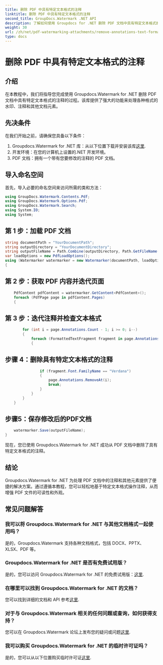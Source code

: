 ```yaml
---
title: 删除 PDF 中具有特定文本格式的注释
linktitle: 删除 PDF 中具有特定文本格式的注释
second_title: GroupDocs.Watermark .NET API
description: 了解如何使用 Groupdocs for .NET 删除 PDF 文档中具有特定文本格式的注释。
weight: 30
url: /zh/net/pdf-watermarking-attachments/remove-annotations-text-formatting-pdf/
type: docs
---
```

# 删除 PDF 中具有特定文本格式的注释

## 介绍
在本教程中，我们将指导您完成使用 Groupdocs.Watermark for .NET 删除 PDF 文档中具有特定文本格式的注释的过程。该库提供了强大的功能来处理各种格式的水印、注释和其他文档元素。
## 先决条件
在我们开始之前，请确保您具备以下条件：
1.  Groupdocs.Watermark for .NET 库：从以下位置下载并安装该库[这里](https://releases.groupdocs.com/Watermark/net/).
2. 开发环境：在您的计算机上设置的.NET 开发环境。
3. PDF 文档：拥有一个带有您要修改的注释的 PDF 文档。

## 导入命名空间
首先，导入必要的命名空间来访问所需的类和方法：
```csharp
using GroupDocs.Watermark.Contents.Pdf;
using GroupDocs.Watermark.Options.Pdf;
using GroupDocs.Watermark.Search;
using System.IO;
using System;
```
## 第 1 步：加载 PDF 文档
```csharp
string documentPath = "YourDocumentPath";
string outputDirectory = "YourDocumentDirectory";
string outputFileName = Path.Combine(outputDirectory, Path.GetFileName(documentPath));
var loadOptions = new PdfLoadOptions();
using (Watermarker watermarker = new Watermarker(documentPath, loadOptions))
{
```
## 第 2 步：获取 PDF 内容并迭代页面
```csharp
    PdfContent pdfContent = watermarker.GetContent<PdfContent>();
    foreach (PdfPage page in pdfContent.Pages)
    {
```
## 第 3 步：迭代注释并检查文本格式
```csharp
        for (int i = page.Annotations.Count - 1; i >= 0; i--)
        {
            foreach (FormattedTextFragment fragment in page.Annotations[i].FormattedTextFragments)
            {
```
## 步骤 4：删除具有特定文本格式的注释
```csharp
                if (fragment.Font.FamilyName == "Verdana")
                {
                    page.Annotations.RemoveAt(i);
                    break;
                }
            }
        }
    }
```
## 步骤5：保存修改后的PDF文档
```csharp
    watermarker.Save(outputFileName);
}
```
现在，您已使用 Groupdocs.Watermark for .NET 成功从 PDF 文档中删除了具有特定文本格式的注释。

## 结论
Groupdocs.Watermark for .NET 为处理 PDF 文档中的注释和其他元素提供了便捷的解决方案。通过遵循本教程，您可以轻松地基于特定文本格式操作注释，从而增强 PDF 文件的可读性和外观。
## 常见问题解答
### 我可以将 Groupdocs.Watermark for .NET 与其他文档格式一起使用吗？
是的，Groupdocs.Watermark 支持各种文档格式，包括 DOCX、PPTX、XLSX、PDF 等。
### Groupdocs.Watermark for .NET 是否有免费试用版？
是的，您可以访问 Groupdocs.Watermark for .NET 的免费试用版：[这里](https://releases.groupdocs.com/).
### 在哪里可以找到 Groupdocs.Watermark for .NET 的文档？
您可以找到详细的文档和 API 参考[这里](https://tutorials.groupdocs.com/Watermark/net/).
### 对于与 Groupdocs.Watermark 相关的任何问题或查询，如何获得支持？
您可以在 Groupdocs.Watermark 论坛上发布您的疑问或问题[这里](https://forum.groupdocs.com/c/watermark/19).
### 我可以购买 Groupdocs.Watermark for .NET 的临时许可证吗？
是的，您可以从以下位置购买临时许可证[这里](https://purchase.groupdocs.com/temporary-license/).